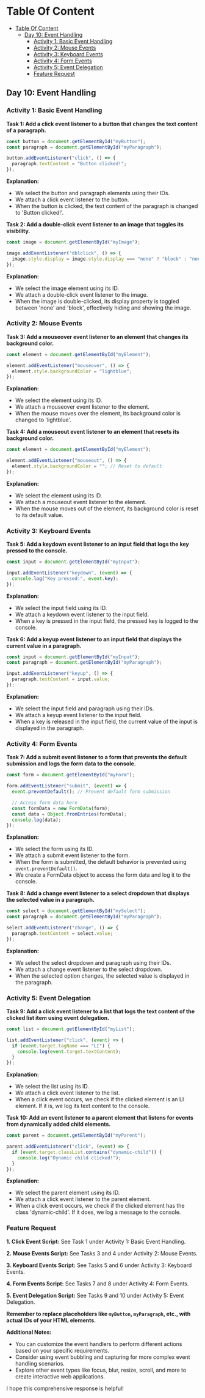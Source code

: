 # Table Of Content

- [Table Of Content](#table-of-content)
  - [Day 10: Event Handling](#day-10-event-handling)
    - [Activity 1: Basic Event Handling](#activity-1-basic-event-handling)
    - [Activity 2: Mouse Events](#activity-2-mouse-events)
    - [Activity 3: Keyboard Events](#activity-3-keyboard-events)
    - [Activity 4: Form Events](#activity-4-form-events)
    - [Activity 5: Event Delegation](#activity-5-event-delegation)
    - [Feature Request](#feature-request)

## Day 10: Event Handling

### Activity 1: Basic Event Handling

**Task 1: Add a click event listener to a button that changes the text content of a paragraph.**

```javascript
const button = document.getElementById("myButton");
const paragraph = document.getElementById("myParagraph");

button.addEventListener("click", () => {
  paragraph.textContent = "Button clicked!";
});
```

**Explanation:**

- We select the button and paragraph elements using their IDs.
- We attach a click event listener to the button.
- When the button is clicked, the text content of the paragraph is changed to 'Button clicked!'.

**Task 2: Add a double-click event listener to an image that toggles its visibility.**

```javascript
const image = document.getElementById("myImage");

image.addEventListener("dblclick", () => {
  image.style.display = image.style.display === "none" ? "block" : "none";
});
```

**Explanation:**

- We select the image element using its ID.
- We attach a double-click event listener to the image.
- When the image is double-clicked, its display property is toggled between 'none' and 'block', effectively hiding and showing the image.

### Activity 2: Mouse Events

**Task 3: Add a mouseover event listener to an element that changes its background color.**

```javascript
const element = document.getElementById("myElement");

element.addEventListener("mouseover", () => {
  element.style.backgroundColor = "lightblue";
});
```

**Explanation:**

- We select the element using its ID.
- We attach a mouseover event listener to the element.
- When the mouse moves over the element, its background color is changed to 'lightblue'.

**Task 4: Add a mouseout event listener to an element that resets its background color.**

```javascript
const element = document.getElementById("myElement");

element.addEventListener("mouseout", () => {
  element.style.backgroundColor = ""; // Reset to default
});
```

**Explanation:**

- We select the element using its ID.
- We attach a mouseout event listener to the element.
- When the mouse moves out of the element, its background color is reset to its default value.

### Activity 3: Keyboard Events

**Task 5: Add a keydown event listener to an input field that logs the key pressed to the console.**

```javascript
const input = document.getElementById("myInput");

input.addEventListener("keydown", (event) => {
  console.log("Key pressed:", event.key);
});
```

**Explanation:**

- We select the input field using its ID.
- We attach a keydown event listener to the input field.
- When a key is pressed in the input field, the pressed key is logged to the console.

**Task 6: Add a keyup event listener to an input field that displays the current value in a paragraph.**

```javascript
const input = document.getElementById("myInput");
const paragraph = document.getElementById("myParagraph");

input.addEventListener("keyup", () => {
  paragraph.textContent = input.value;
});
```

**Explanation:**

- We select the input field and paragraph using their IDs.
- We attach a keyup event listener to the input field.
- When a key is released in the input field, the current value of the input is displayed in the paragraph.

### Activity 4: Form Events

**Task 7: Add a submit event listener to a form that prevents the default submission and logs the form data to the console.**

```javascript
const form = document.getElementById("myForm");

form.addEventListener("submit", (event) => {
  event.preventDefault(); // Prevent default form submission

  // Access form data here
  const formData = new FormData(form);
  const data = Object.fromEntries(formData);
  console.log(data);
});
```

**Explanation:**

- We select the form using its ID.
- We attach a submit event listener to the form.
- When the form is submitted, the default behavior is prevented using `event.preventDefault()`.
- We create a FormData object to access the form data and log it to the console.

**Task 8: Add a change event listener to a select dropdown that displays the selected value in a paragraph.**

```javascript
const select = document.getElementById("mySelect");
const paragraph = document.getElementById("myParagraph");

select.addEventListener("change", () => {
  paragraph.textContent = select.value;
});
```

**Explanation:**

- We select the select dropdown and paragraph using their IDs.
- We attach a change event listener to the select dropdown.
- When the selected option changes, the selected value is displayed in the paragraph.

### Activity 5: Event Delegation

**Task 9: Add a click event listener to a list that logs the text content of the clicked list item using event delegation.**

```javascript
const list = document.getElementById("myList");

list.addEventListener("click", (event) => {
  if (event.target.tagName === "LI") {
    console.log(event.target.textContent);
  }
});
```

**Explanation:**

- We select the list using its ID.
- We attach a click event listener to the list.
- When a click event occurs, we check if the clicked element is an LI element. If it is, we log its text content to the console.

**Task 10: Add an event listener to a parent element that listens for events from dynamically added child elements.**

```javascript
const parent = document.getElementById("myParent");

parent.addEventListener("click", (event) => {
  if (event.target.classList.contains("dynamic-child")) {
    console.log("Dynamic child clicked!");
  }
});
```

**Explanation:**

- We select the parent element using its ID.
- We attach a click event listener to the parent element.
- When a click event occurs, we check if the clicked element has the class 'dynamic-child'. If it does, we log a message to the console.

### Feature Request

**1. Click Event Script:**
See Task 1 under Activity 1: Basic Event Handling.

**2. Mouse Events Script:**
See Tasks 3 and 4 under Activity 2: Mouse Events.

**3. Keyboard Events Script:**
See Tasks 5 and 6 under Activity 3: Keyboard Events.

**4. Form Events Script:**
See Tasks 7 and 8 under Activity 4: Form Events.

**5. Event Delegation Script:**
See Tasks 9 and 10 under Activity 5: Event Delegation.

**Remember to replace placeholders like `myButton`, `myParagraph`, etc., with actual IDs of your HTML elements.**

**Additional Notes:**

- You can customize the event handlers to perform different actions based on your specific requirements.
- Consider using event bubbling and capturing for more complex event handling scenarios.
- Explore other event types like focus, blur, resize, scroll, and more to create interactive web applications.

I hope this comprehensive response is helpful!
